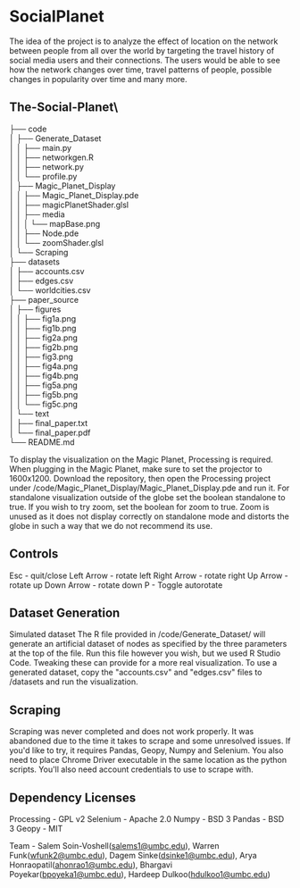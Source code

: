# SocialPlanet
The idea of the project is to analyze the effect of location on the network between people from all over the world by targeting the travel history of social media users and their connections. The users would be able to see how the network changes over time, travel patterns of people, possible changes in popularity over time and many more. 


## The-Social-Planet\
├── code\
│	 ├── Generate_Dataset\
│	 │	 ├── main.py\
│	 │	 ├── networkgen.R\
│	 │	 ├── network.py\
│	 │	 └── profile.py\
│	 ├── Magic_Planet_Display\
│	 │	 ├── Magic_Planet_Display.pde\
│	 │	 ├── magicPlanetShader.glsl\
│	 │	 ├── media\
│	 │	 │	 └── mapBase.png\
│	 │	 ├── Node.pde\
│	 │	 └── zoomShader.glsl\
│	 └── Scraping\
├── datasets\
│	 ├── accounts.csv\
│	 ├── edges.csv\
│	 └── worldcities.csv\
├── paper_source\
│	 ├── figures\
│	 │	 ├── fig1a.png\
│	 │	 ├── fig1b.png\
│	 │	 ├── fig2a.png\
│	 │	 ├── fig2b.png\
│	 │	 ├── fig3.png\
│	 │	 ├── fig4a.png\
│	 │	 ├── fig4b.png\
│	 │	 ├── fig5a.png\
│	 │	 ├── fig5b.png\
│	 │	 └── fig5c.png\
│	 └── text\
│		 ├── final_paper.txt\
│		 └── final_paper.pdf\
└── README.md

To display the visualization on the Magic Planet, Processing is required. When plugging in the Magic Planet, make sure to set the projector to 1600x1200.
Download the repository, then open the Processing project under /code/Magic_Planet_Display/Magic_Planet_Display.pde and run it. For standalone visualization outside of the globe set the boolean standalone to true. If you wish to try zoom, set the boolean for zoom to true. Zoom is unused as it does not display correctly on standalone mode and distorts the globe in such a way that we do not recommend its use.

## Controls
Esc - quit/close
Left Arrow - rotate left
Right Arrow - rotate right
Up Arrow - rotate up
Down Arrow - rotate down
P - Toggle autorotate

## Dataset Generation
Simulated dataset
The R file provided in /code/Generate_Dataset/ will generate an artificial dataset of nodes as specified by the three parameters at the top of the file. Run this file however you wish, but we used R Studio Code. Tweaking these can provide for a more real visualization. To use a generated dataset, copy the "accounts.csv" and "edges.csv" files to /datasets and run the visualization.

## Scraping
Scraping was never completed and does not work properly. It was abandoned due to the time it takes to scrape and some unresolved issues. If you'd like to try, it requires Pandas, Geopy, Numpy and Selenium. You also need to place Chrome Driver executable in the same location as the python scripts. You'll also need account credentials to use to scrape with.

## Dependency Licenses
Processing - GPL v2
Selenium - Apache 2.0
Numpy - BSD 3
Pandas - BSD 3
Geopy - MIT

Team - Salem Soin-Voshell(salems1@umbc.edu), Warren Funk(wfunk2@umbc.edu), Dagem Sinke(dsinke1@umbc.edu), Arya Honraopatil(ahonrao1@umbc.edu), Bhargavi Poyekar(bpoyeka1@umbc.edu), Hardeep Dulkoo(hdulkoo1@umbc.edu)
